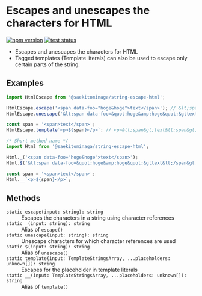 # Escapes and unescapes the characters for HTML

[![npm version](https://badge.fury.io/js/%40saekitominaga%2Fstring-escape-html.svg)](https://www.npmjs.com/package/@saekitominaga/string-escape-html)
[![test status](https://github.com/SaekiTominaga/npm/actions/workflows/html-escape-test.yml/badge.svg)](https://github.com/SaekiTominaga/npm/actions/workflows/html-escape-test.yml)

- Escapes and unescapes the characters for HTML
- Tagged templates (Template literals) can also be used to escape only certain parts of the string.

## Examples

```JavaScript
import HtmlEscape from '@saekitominaga/string-escape-html';

HtmlEscape.escape('<span data-foo="hoge&hoge">text</span>'); // &lt;span data-foo=&quot;hoge&amp;hoge&quot;&gttext&lt;/span&gt;
HtmlEscape.unescape('&lt;span data-foo=&quot;hoge&amp;hoge&quot;&gttext&lt;/span&gt;'); // <span data-foo="hoge&hoge">text</span>

const span = '<span>text</span>';
HtmlEscape.template`<p>${span}</p>`; // <p>&lt;span&gt;text&lt;span&gt;</p>
```

```JavaScript
/* Short method name */
import Html from '@saekitominaga/string-escape-html';

Html._('<span data-foo="hoge&hoge">text</span>');
Html.$('&lt;span data-foo=&quot;hoge&amp;hoge&quot;&gttext&lt;/span&gt;');

const span = '<span>text</span>';
Html.__`<p>${span}</p>`;
```

## Methods

<dl>
<dt><code>static escape(input: string): string</code></dt>
<dd>Escapes the characters in a string using character references</dd>
<dt><code>static _(input: string): string</code></dt>
<dd>Alias of <code>escape()</code></dd>
<dt><code>static unescape(input: string): string</code></dt>
<dd>Unescape characters for which character references are used</dd>
<dt><code>static $(input: string): string</code></dt>
<dd>Alias of <code>unescape()</code></dd>
<dt><code>static template(input: TemplateStringsArray, ...placeholders: unknown[]): string</code></dt>
<dd>Escapes for the placeholder in template literals</dd>
<dt><code>static __(input: TemplateStringsArray, ...placeholders: unknown[]): string</code></dt>
<dd>Alias of <code>template()</code></dd>
</dl>
